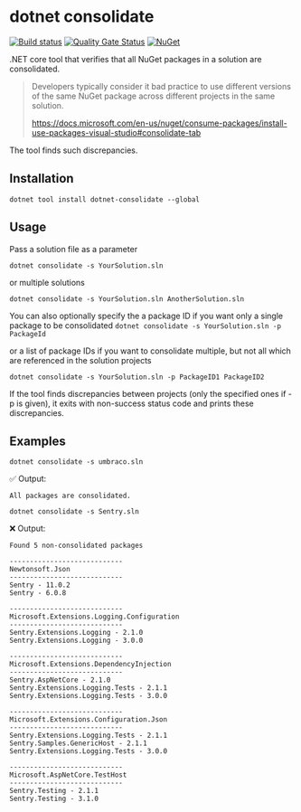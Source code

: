 # dotnet consolidate

[![Build status](https://ci.appveyor.com/api/projects/status/k8hwnc4d6d897vc8?svg=true)](https://ci.appveyor.com/project/olsh/dotnet-consolidate)
[![Quality Gate Status](https://sonarcloud.io/api/project_badges/measure?project=dotnet-consolidate&metric=alert_status)](https://sonarcloud.io/dashboard?id=dotnet-consolidate)
[![NuGet](https://img.shields.io/nuget/v/dotnet-consolidate.svg)](https://www.nuget.org/packages/dotnet-consolidate/)

.NET core tool that verifies that all NuGet packages in a solution are consolidated.

> Developers typically consider it bad practice to use different versions of the same NuGet package across different projects in the same solution. 
> 
> https://docs.microsoft.com/en-us/nuget/consume-packages/install-use-packages-visual-studio#consolidate-tab

The tool finds such discrepancies.

## Installation

`dotnet tool install dotnet-consolidate --global`

## Usage

Pass a solution file as a parameter

`dotnet consolidate -s YourSolution.sln`

or multiple solutions

`dotnet consolidate -s YourSolution.sln AnotherSolution.sln`

You can also optionally specify the a package ID if you want only a single package to be consolidated
`dotnet consolidate -s YourSolution.sln -p PackageId`

or a list of package IDs if you want to consolidate multiple, but not all which are referenced in the solution projects

`dotnet consolidate -s YourSolution.sln -p PackageID1 PackageID2`

If the tool finds discrepancies between projects (only the specified ones if -p is given), it exits with non-success status code and prints these discrepancies.

## Examples

`dotnet consolidate -s umbraco.sln`

:white_check_mark: Output:

```
All packages are consolidated.
```

`dotnet consolidate -s Sentry.sln`

:x: Output:

```
Found 5 non-consolidated packages

----------------------------
Newtonsoft.Json
----------------------------
Sentry - 11.0.2
Sentry - 6.0.8

----------------------------
Microsoft.Extensions.Logging.Configuration
----------------------------
Sentry.Extensions.Logging - 2.1.0
Sentry.Extensions.Logging - 3.0.0

----------------------------
Microsoft.Extensions.DependencyInjection
----------------------------
Sentry.AspNetCore - 2.1.0
Sentry.Extensions.Logging.Tests - 2.1.1
Sentry.Extensions.Logging.Tests - 3.0.0

----------------------------
Microsoft.Extensions.Configuration.Json
----------------------------
Sentry.Extensions.Logging.Tests - 2.1.1
Sentry.Samples.GenericHost - 2.1.1
Sentry.Extensions.Logging.Tests - 3.0.0

----------------------------
Microsoft.AspNetCore.TestHost
----------------------------
Sentry.Testing - 2.1.1
Sentry.Testing - 3.1.0
```
